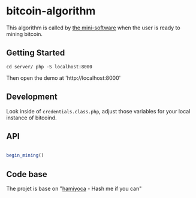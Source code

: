 # bitcoin-algorithm

This algorithm is called by [the mini-software](https://github.com/mini-software) when the user is ready to mining bitcoin.

## Getting Started

`
cd server/
php -S localhost:8000
`

Then open the demo at 'http://localhost:8000'

##  Development
Look inside of `credentials.class.php`, adjust those variables for your local instance of bitcoind.

## API

```JavaScript

begin_mining()


```
## Code base
The projet is base on "[hamiyoca](https://github.com/derjanb/hamiyoca) - Hash me if you can"
